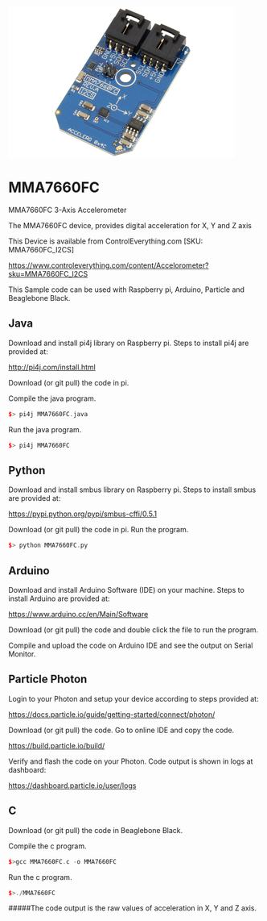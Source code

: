 [![MMA7660FC](MMA7660FC_I2CS.png)](https://www.controleverything.com/content/Accelorometer?sku=MMA7660FC_I2CS)
# MMA7660FC
MMA7660FC 3-Axis Accelerometer

The MMA7660FC device, provides digital acceleration for X, Y and Z axis

This Device is available from ControlEverything.com [SKU: MMA7660FC_I2CS]

https://www.controleverything.com/content/Accelorometer?sku=MMA7660FC_I2CS

This Sample code can be used with Raspberry pi, Arduino, Particle and  Beaglebone Black.

## Java
Download and install pi4j library on Raspberry pi. Steps to install pi4j are provided at:

http://pi4j.com/install.html

Download (or git pull) the code in pi.

Compile the java program.
```cpp
$> pi4j MMA7660FC.java
```

Run the java program.
```cpp
$> pi4j MMA7660FC
```

## Python
Download and install smbus library on Raspberry pi. Steps to install smbus are provided at:

https://pypi.python.org/pypi/smbus-cffi/0.5.1

Download (or git pull) the code in pi. Run the program.

```cpp
$> python MMA7660FC.py
```

## Arduino
Download and install Arduino Software (IDE) on your machine. Steps to install Arduino are provided at:

https://www.arduino.cc/en/Main/Software

Download (or git pull) the code and double click the file to run the program.

Compile and upload the code on Arduino IDE and see the output on Serial Monitor.


## Particle Photon

Login to your Photon and setup your device according to steps provided at:

https://docs.particle.io/guide/getting-started/connect/photon/

Download (or git pull) the code. Go to online IDE and copy the code.

https://build.particle.io/build/

Verify and flash the code on your Photon. Code output is shown in logs at dashboard:

https://dashboard.particle.io/user/logs


## C 
Download (or git pull) the code in Beaglebone Black.

Compile the c program.
```cpp
$>gcc MMA7660FC.c -o MMA7660FC
```
Run the c program.
```cpp
$>./MMA7660FC
```
#####The code output is the raw values of acceleration in X, Y and Z axis.

